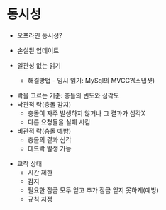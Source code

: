 # 동시성
+ 오프라인 동시성?

+ 손실된 업데이트
+ 일관성 없는 읽기
    - 해결방법 - 임시 읽기: MySql의 MVCC?(스냅샷)
- 락을 고르는 기준: 충돌의 빈도와 심각도
- 낙관적 락(충돌 감지)
    - 충돌이 자주 발생하지 않거나 그 결과가 심각X
    - 다른 요청들을 실패 시킴 
- 비관적 락(충돌 예방)
    - 충돌의 결과 심각
    - 데드락 발생 가능

+ 교착 상태
    - 시간 제한
    - 감지
    - 필요한 잠금 모두 얻고 추가 잠금 얻지 못하게(예방)
    - 규칙 지정